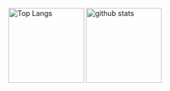 <p align="left"> 
  <img alt="Top Langs" height="150px" src="https://github-readme-stats.vercel.app/api/top-langs/?username=Miki-8y&layout=compact&show_icons=true&theme=onedark" />
  <img alt="github stats" height="150px" src="https://github-readme-stats.vercel.app/api?username=Miki-8y&theme=onedark&show_icons=ture" />
</p>

<!--
**Miki-8y/Miki-8y** is a ✨ _special_ ✨ repository because its `README.md` (this file) appears on your GitHub profile.

Here are some ideas to get you started:

- 🔭 I’m currently working on ...
- 🌱 I’m currently learning ...
- 👯 I’m looking to collaborate on ...
- 🤔 I’m looking for help with ...
- 💬 Ask me about ...
- 📫 How to reach me: ...
- 😄 Pronouns: ...
- ⚡ Fun fact: ...
-->
